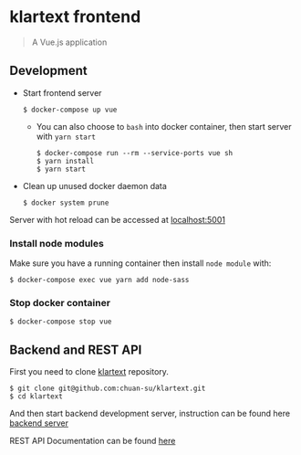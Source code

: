# klartext frontend
> A Vue.js application

## Development

  * Start frontend server

        $ docker-compose up vue

    * You can also choose to `bash` into docker container, then start server with `yarn start`

          $ docker-compose run --rm --service-ports vue sh
          $ yarn install
          $ yarn start

  * Clean up unused docker daemon data

        $ docker system prune

Server with hot reload can be accessed at [localhost:5001](http://localhost:5001)

### Install node modules
Make sure you have a running container then install `node module` with:

    $ docker-compose exec vue yarn add node-sass

### Stop docker container

    $ docker-compose stop vue


## Backend and REST API

First you need to clone [klartext](https://github.com/chuan-su/klartext) repository.

    $ git clone git@github.com:chuan-su/klartext.git
    $ cd klartext

And then start backend development server, instruction can be found here [backend server](https://github.com/chuan-su/klartext/tree/master/frontend)

REST API Documentation can be found [here](https://github.com/chuan-su/klartext/blob/master/backend/API.md)
